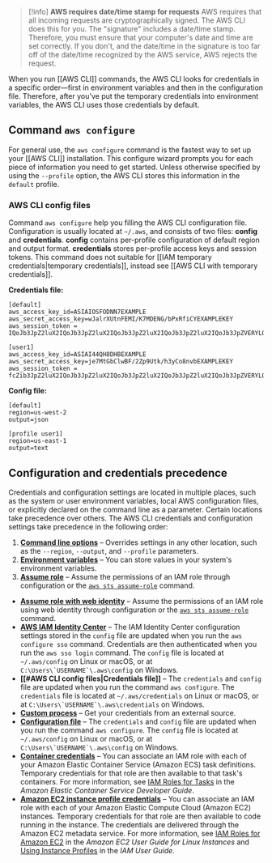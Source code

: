 > [!info] **AWS requires date/time stamp for requests**
> AWS requires that all incoming requests are cryptographically signed. The AWS CLI does this for you. The "signature" includes a date/time stamp. Therefore, you must ensure that your computer's date and time are set correctly. If you don't, and the date/time in the signature is too far off of the date/time recognized by the AWS service, AWS rejects the request.

When you run [[AWS CLI]] commands, the AWS CLI looks for credentials in a specific order—first in environment variables and then in the configuration file. Therefore, after you've put the temporary credentials into environment variables, the AWS CLI uses those credentials by default.

## Command `aws configure`

For general use, the `aws configure` command is the fastest way to set up your [[AWS CLI]] installation. This configure wizard prompts you for each piece of information you need to get started. Unless otherwise specified by using the `--profile` option, the AWS CLI stores this information in the `default` profile.

### AWS CLI config files

Command `aws configure` help you filling the AWS CLI configuration file. Configuration is usually located at `~/.aws`, and consists of two files: **config** and **credentials**. **config** contains per-profile configuration of default region and output format. **credentials** stores per-profile access keys and session tokens. This command does not suitable for [[IAM temporary credentials|temporary credentials]], instead see [[AWS CLI with temporary credentials]].

**Credentials file:**

```
[default]
aws_access_key_id=ASIAIOSFODNN7EXAMPLE
aws_secret_access_key=wJalrXUtnFEMI/K7MDENG/bPxRfiCYEXAMPLEKEY
aws_session_token = IQoJb3JpZ2luX2IQoJb3JpZ2luX2IQoJb3JpZ2luX2IQoJb3JpZ2luX2IQoJb3JpZVERYLONGSTRINGEXAMPLE

[user1]
aws_access_key_id=ASIAI44QH8DHBEXAMPLE
aws_secret_access_key=je7MtGbClwBF/2Zp9Utk/h3yCo8nvbEXAMPLEKEY
aws_session_token = fcZib3JpZ2luX2IQoJb3JpZ2luX2IQoJb3JpZ2luX2IQoJb3JpZ2luX2IQoJb3JpZVERYLONGSTRINGEXAMPLE
```

**Config file:**

```
[default]
region=us-west-2
output=json

[profile user1]
region=us-east-1
output=text
```

## Configuration and credentials precedence

Credentials and configuration settings are located in multiple places, such as the system or user environment variables, local AWS configuration files, or explicitly declared on the command line as a parameter. Certain locations take precedence over others. The AWS CLI credentials and configuration settings take precedence in the following order:

1. **[Command line options](https://docs.aws.amazon.com/cli/latest/userguide/cli-configure-options.html)** – Overrides settings in any other location, such as the `--region`, `--output`, and `--profile` parameters.
2. **[Environment variables](https://docs.aws.amazon.com/cli/latest/userguide/cli-configure-envvars.html)** – You can store values in your system's environment variables.
3. **[Assume role](https://docs.aws.amazon.com/cli/latest/userguide/cli-configure-role.html)** – Assume the permissions of an IAM role through configuration or the [`aws sts assume-role`](https://awscli.amazonaws.com/v2/documentation/api/latest/reference/sts/assume-role.html) command.
- **[Assume role with web identity](https://docs.aws.amazon.com/cli/latest/userguide/cli-configure-role.html)** – Assume the permissions of an IAM role using web identity through configuration or the [`aws sts assume-role`](https://awscli.amazonaws.com/v2/documentation/api/latest/reference/sts/assume-role.html) command.
- **[AWS IAM Identity Center](https://docs.aws.amazon.com/cli/latest/userguide/cli-configure-files.html)** – The IAM Identity Center configuration settings stored in the `config` file are updated when you run the `aws configure sso` command. Credentials are then authenticated when you run the `aws sso login` command. The `config` file is located at `~/.aws/config` on Linux or macOS, or at ``C:\Users\`USERNAME`\.aws\config`` on Windows.
- **[[#AWS CLI config files|Credentials file]]** – The `credentials` and `config` file are updated when you run the command `aws configure`. The `credentials` file is located at `~/.aws/credentials` on Linux or macOS, or at ``C:\Users\`USERNAME`\.aws\credentials`` on Windows.
- **[Custom process](https://docs.aws.amazon.com/cli/latest/userguide/cli-configure-sourcing-external.html)** – Get your credentials from an external source.
- **[Configuration file](https://docs.aws.amazon.com/cli/latest/userguide/cli-configure-files.html)** – The `credentials` and `config` file are updated when you run the command `aws configure`. The `config` file is located at `~/.aws/config` on Linux or macOS, or at ``C:\Users\`USERNAME`\.aws\config`` on Windows.
- **[Container credentials](https://docs.aws.amazon.com/AmazonECS/latest/developerguide/task-iam-roles.html)** – You can associate an IAM role with each of your Amazon Elastic Container Service (Amazon ECS) task definitions. Temporary credentials for that role are then available to that task's containers. For more information, see [IAM Roles for Tasks](https://docs.aws.amazon.com/AmazonECS/latest/developerguide/task-iam-roles.html) in the _Amazon Elastic Container Service Developer Guide_.
- **[Amazon EC2 instance profile credentials](https://docs.aws.amazon.com/AWSEC2/latest/UserGuide/iam-roles-for-amazon-ec2.html)** – You can associate an IAM role with each of your Amazon Elastic Compute Cloud (Amazon EC2) instances. Temporary credentials for that role are then available to code running in the instance. The credentials are delivered through the Amazon EC2 metadata service. For more information, see [IAM Roles for Amazon EC2](https://docs.aws.amazon.com/AWSEC2/latest/UserGuide/iam-roles-for-amazon-ec2.html) in the _Amazon EC2 User Guide for Linux Instances_ and [Using Instance Profiles](https://docs.aws.amazon.com/IAM/latest/UserGuide/id_roles_use_switch-role-ec2_instance-profiles.html) in the _IAM User Guide_.